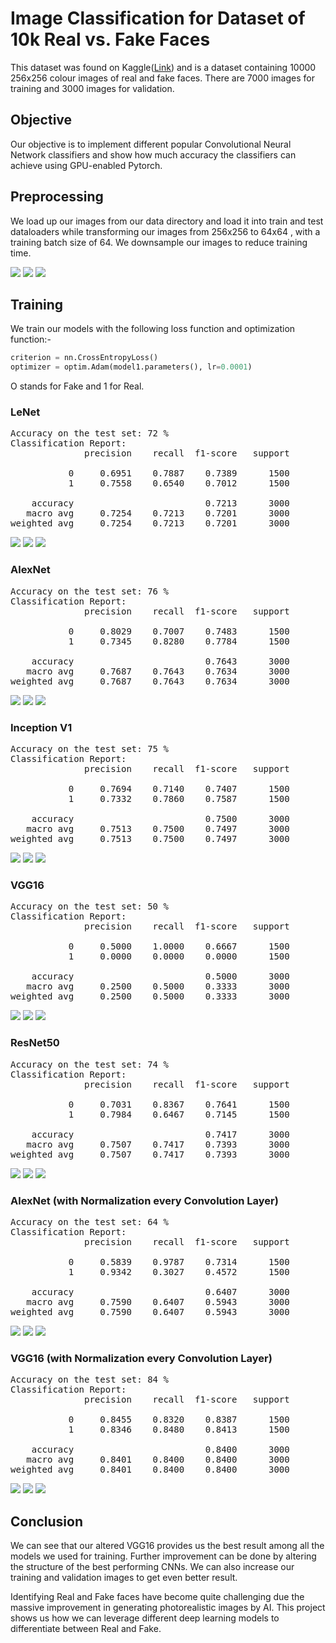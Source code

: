 # Image Classification for Dataset of 10k Real vs. Fake Faces

This dataset was found on Kaggle([Link](https://www.kaggle.com/datasets/sachchitkunichetty/rvf10k)) and is a dataset containing 
10000 256x256 colour images of real and fake faces. There are 7000
images for training and 3000 images for validation.

## Objective

Our objective is to implement different popular Convolutional Neural
Network classifiers and show how much accuracy the classifiers can 
achieve using GPU-enabled Pytorch.


## Preprocessing

We load up our images from our data directory and load it into 
train and test dataloaders while transforming our images from 
256x256 to 64x64 , with a training batch size of 64. We downsample
our images to reduce training time.

![](outputs/output1.png)
![](outputs/output2.png)
![](outputs/output3.png)


## Training 

We train our models with the following loss function and optimization
function:-

```python
criterion = nn.CrossEntropyLoss()
optimizer = optim.Adam(model1.parameters(), lr=0.0001)
```

O stands for Fake and 1 for Real.
### LeNet
<pre>
Accuracy on the test set: 72 %
Classification Report:
              precision    recall  f1-score   support

           0     0.6951    0.7887    0.7389      1500
           1     0.7558    0.6540    0.7012      1500

    accuracy                         0.7213      3000
   macro avg     0.7254    0.7213    0.7201      3000
weighted avg     0.7254    0.7213    0.7201      3000
</pre>
![](static/Plots/LeNet_Plot.png) 
![](static/Plots/LeNetcm.png)
![](static/Plots/LeNetGraph.png)
### AlexNet
<pre>
Accuracy on the test set: 76 %
Classification Report:
              precision    recall  f1-score   support

           0     0.8029    0.7007    0.7483      1500
           1     0.7345    0.8280    0.7784      1500

    accuracy                         0.7643      3000
   macro avg     0.7687    0.7643    0.7634      3000
weighted avg     0.7687    0.7643    0.7634      3000
</pre>
![](static/Plots/AlexPlot.png) 
![](static/Plots/Alexcm.png)
![](static/Plots/AlexNetGraph.png)
### Inception V1
<pre>
Accuracy on the test set: 75 %
Classification Report:
              precision    recall  f1-score   support

           0     0.7694    0.7140    0.7407      1500
           1     0.7332    0.7860    0.7587      1500

    accuracy                         0.7500      3000
   macro avg     0.7513    0.7500    0.7497      3000
weighted avg     0.7513    0.7500    0.7497      3000
</pre>
![](static/Plots/InceptionPlot.png) 
![](static/Plots/Inceptioncm.png)
![](static/Plots/InceptionGraph.png)
### VGG16
<pre>
Accuracy on the test set: 50 %
Classification Report:
              precision    recall  f1-score   support

           0     0.5000    1.0000    0.6667      1500
           1     0.0000    0.0000    0.0000      1500

    accuracy                         0.5000      3000
   macro avg     0.2500    0.5000    0.3333      3000
weighted avg     0.2500    0.5000    0.3333      3000
</pre>
![](static/Plots/VGGplot.png) 
![](static/Plots/VGGcm.png)
![](static/Plots/VGG16Graph.png)
### ResNet50
<pre>
Accuracy on the test set: 74 %
Classification Report:
              precision    recall  f1-score   support

           0     0.7031    0.8367    0.7641      1500
           1     0.7984    0.6467    0.7145      1500

    accuracy                         0.7417      3000
   macro avg     0.7507    0.7417    0.7393      3000
weighted avg     0.7507    0.7417    0.7393      3000
</pre>
![](static/Plots/Resnetplot.png) 
![](static/Plots/Resnetcm.png)
![](static/Plots/ResnetGraph.png)
### AlexNet (with Normalization every Convolution Layer)
<pre>
Accuracy on the test set: 64 %
Classification Report:
              precision    recall  f1-score   support

           0     0.5839    0.9787    0.7314      1500
           1     0.9342    0.3027    0.4572      1500

    accuracy                         0.6407      3000
   macro avg     0.7590    0.6407    0.5943      3000
weighted avg     0.7590    0.6407    0.5943      3000
</pre>
![](static/Plots/Alexv2Plot.png) 
![](static/Plots/Alexv2cm.png)
![](static/Plots/AlexNetv2Graph.png)
### VGG16 (with Normalization every Convolution Layer)
<pre>
Accuracy on the test set: 84 %
Classification Report:
              precision    recall  f1-score   support

           0     0.8455    0.8320    0.8387      1500
           1     0.8346    0.8480    0.8413      1500

    accuracy                         0.8400      3000
   macro avg     0.8401    0.8400    0.8400      3000
weighted avg     0.8401    0.8400    0.8400      3000
</pre>
![](static/Plots/VGG16v2plot.png) 
![](static/Plots/VGG16v2cm.png)
![](static/Plots/VGG16v2Graph.png)
## Conclusion

We can see that our altered VGG16 provides us the best result 
among all the models we used for training. Further improvement can
be done by altering the structure of the best performing CNNs. We can also increase our training and validation images to get even better result.

Identifying Real and Fake faces have become quite challenging due the 
massive improvement in generating photorealistic images by AI. This project shows us how we can leverage different deep learning models to
differentiate between Real and Fake.


